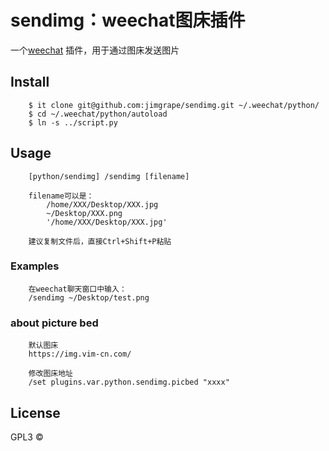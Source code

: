 # sendimg：weechat图床插件
一个[weechat](https://weechat.org/download/) 插件，用于通过图床发送图片


## Install

```
	$ it clone git@github.com:jimgrape/sendimg.git ~/.weechat/python/
	$ cd ~/.weechat/python/autoload
	$ ln -s ../script.py
```

## Usage

```
	[python/sendimg] /sendimg [filename]

	filename可以是：
		/home/XXX/Desktop/XXX.jpg
		~/Desktop/XXX.png
		'/home/XXX/Desktop/XXX.jpg'

	建议复制文件后，直接Ctrl+Shift+P粘贴
```
	
### Examples
```
  	在weechat聊天窗口中输入：
  	/sendimg ~/Desktop/test.png

```

### about picture bed

```
	默认图床
	https://img.vim-cn.com/

	修改图床地址
	/set plugins.var.python.sendimg.picbed "xxxx"
```

## License

GPL3 © 
